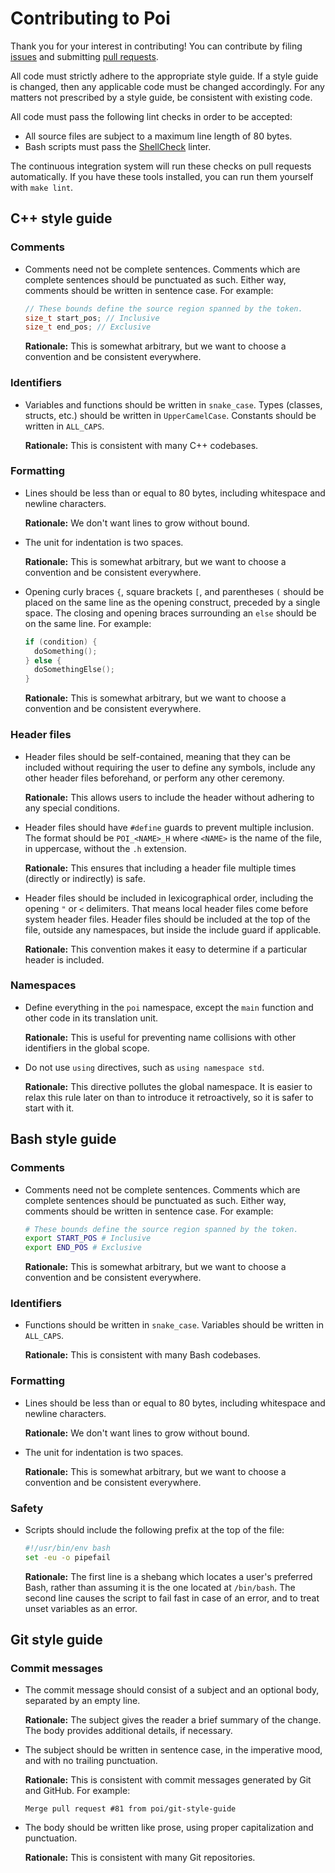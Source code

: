 # Contributing to Poi

Thank you for your interest in contributing! You can contribute by filing [issues](https://github.com/stepchowfun/poi/issues) and submitting [pull requests](https://github.com/stepchowfun/poi/pulls).

All code must strictly adhere to the appropriate style guide. If a style guide is changed, then any applicable code must be changed accordingly. For any matters not prescribed by a style guide, be consistent with existing code.

All code must pass the following lint checks in order to be accepted:

- All source files are subject to a maximum line length of 80 bytes.
- Bash scripts must pass the [ShellCheck](http://www.shellcheck.net/) linter.

The continuous integration system will run these checks on pull requests automatically. If you have these tools installed, you can run them yourself with `make lint`.

## C++ style guide

### Comments

- Comments need not be complete sentences. Comments which are complete sentences should be punctuated as such. Either way, comments should be written in sentence case. For example:

  ```c++
  // These bounds define the source region spanned by the token.
  size_t start_pos; // Inclusive
  size_t end_pos; // Exclusive
  ```

  **Rationale:** This is somewhat arbitrary, but we want to choose a convention and be consistent everywhere.

### Identifiers

- Variables and functions should be written in `snake_case`. Types (classes, structs, etc.) should be written in `UpperCamelCase`. Constants should be written in `ALL_CAPS`.

  **Rationale:** This is consistent with many C++ codebases.

### Formatting

- Lines should be less than or equal to 80 bytes, including whitespace and newline characters.

  **Rationale:** We don't want lines to grow without bound.

- The unit for indentation is two spaces.

  **Rationale:** This is somewhat arbitrary, but we want to choose a convention and be consistent everywhere.

- Opening curly braces `{`, square brackets `[`, and parentheses `(` should be placed on the same line as the opening construct, preceded by a single space. The closing and opening braces surrounding an `else` should be on the same line. For example:

  ```c++
  if (condition) {
    doSomething();
  } else {
    doSomethingElse();
  }
  ```

  **Rationale:** This is somewhat arbitrary, but we want to choose a convention and be consistent everywhere.

### Header files

- Header files should be self-contained, meaning that they can be included without requiring the user to define any symbols, include any other header files beforehand, or perform any other ceremony.

  **Rationale:** This allows users to include the header without adhering to any special conditions.

- Header files should have `#define` guards to prevent multiple inclusion. The format should be `POI_<NAME>_H` where `<NAME>` is the name of the file, in uppercase, without the `.h` extension.

  **Rationale:** This ensures that including a header file multiple times (directly or indirectly) is safe.

- Header files should be included in lexicographical order, including the opening `"` or `<` delimiters. That means local header files come before system header files. Header files should be included at the top of the file, outside any namespaces, but inside the include guard if applicable.

  **Rationale:** This convention makes it easy to determine if a particular header is included.

### Namespaces

- Define everything in the `poi` namespace, except the `main` function and other code in its translation unit.

  **Rationale:** This is useful for preventing name collisions with other identifiers in the global scope.

- Do not use `using` directives, such as `using namespace std`.

  **Rationale:** This directive pollutes the global namespace. It is easier to relax this rule later on than to introduce it retroactively, so it is safer to start with it.

## Bash style guide

### Comments

- Comments need not be complete sentences. Comments which are complete sentences should be punctuated as such. Either way, comments should be written in sentence case. For example:

  ```bash
  # These bounds define the source region spanned by the token.
  export START_POS # Inclusive
  export END_POS # Exclusive
  ```

  **Rationale:** This is somewhat arbitrary, but we want to choose a convention and be consistent everywhere.

### Identifiers

- Functions should be written in `snake_case`. Variables should be written in `ALL_CAPS`.

  **Rationale:** This is consistent with many Bash codebases.

### Formatting

- Lines should be less than or equal to 80 bytes, including whitespace and newline characters.

  **Rationale:** We don't want lines to grow without bound.

- The unit for indentation is two spaces.

  **Rationale:** This is somewhat arbitrary, but we want to choose a convention and be consistent everywhere.

### Safety

- Scripts should include the following prefix at the top of the file:

  ```bash
  #!/usr/bin/env bash
  set -eu -o pipefail
  ```

  **Rationale:** The first line is a shebang which locates a user's preferred Bash, rather than assuming it is the one located at `/bin/bash`. The second line causes the script to fail fast in case of an error, and to treat unset variables as an error.

## Git style guide

### Commit messages

- The commit message should consist of a subject and an optional body, separated by an empty line.

  **Rationale:** The subject gives the reader a brief summary of the change. The body provides additional details, if necessary.

- The subject should be written in sentence case, in the imperative mood, and with no trailing punctuation.

  **Rationale:** This is consistent with commit messages generated by Git and GitHub. For example:

  ```
  Merge pull request #81 from poi/git-style-guide
  ```

- The body should be written like prose, using proper capitalization and punctuation.

  **Rationale:** This is consistent with many Git repositories.
